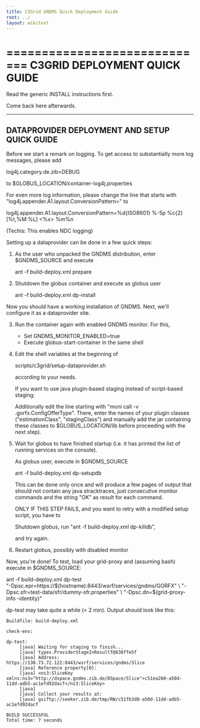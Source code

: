 ```yaml
---
title: C3Grid GNDMS Quick Deployment Guide
root: ../
layout: wikitext
---
```


=============================
C3GRID DEPLOYMENT QUICK GUIDE
=============================

Read the generic INSTALL instructions first.

Come back here afterwards.          

 
---------------------------------------------
DATAPROVIDER DEPLOYMENT AND SETUP QUICK GUIDE
---------------------------------------------
      
Before we start a remark on logging.  To get access to substantially more log 
messages, please add

log4j.category.de.zib=DEBUG

to $GLOBUS_LOCATION/container-log4j.properties

For even more log information, please change the line that starts with 
"log4j.appender.A1.layout.ConversionPattern=" to

log4j.appender.A1.layout.ConversionPattern=%d{ISO8601} %-5p %c{2} [%t,%M:%L] <%x> %m%n

(Techis: This enables NDC logging)


Setting up a dataprovider can be done in a few quick steps:

1) As the user who unpacked the GNDMS distribution, enter
   $GNDMS_SOURCE and execute

   ant -f build-deploy.xml prepare


2) Shutdown the globus container and execute as globus user

   ant -f build-deploy.xml dp-install
                                     

Now you should have a working installation of GNDMS.  Next, we'll configure it as a dataprovider site.
                                                                                                      

3) Run the container again with enabled GNDMS monitor. For this, 

   - Set GNDMS_MONITOR_ENABLED=true
   - Execute globus-start-container in the same shell


4) Edit the shell variables at the beginning of 
  
     scripts/c3grid/setup-dataprovider.sh
   
   according to your needs.   

   If you want to use java plugin-based staging instead of script-based staging:

   Additionally edit the line starting with "moni call -v .gorfx.ConfigOfferType".  There, enter the names of 
   your plugin classes ("estimationClass", "stagingClass") and manually add the jar containing these classes
   to $GLOBUS_LOCATION/lib before proceeding with the next step).
                               

5) Wait for globus to have finished startup (i.e. it has printed the list of running services on the console).

   As globus user, execute in $GNDMS_SOURCE

     ant -f build-deploy.xml dp-setupdb      

   This can be done only once and will produce a few pages of output that should not contain any
   java stracktraces, just consecutive monitor commands and the string "OK" as result for each command.

   ONLY IF THIS STEP FAILS, and you want to retry with a modified setup script, you have to
 
     Shutdown globus, run "ant -f build-deploy.xml dp-killdb",

   and try again.
   

6) Restart globus, possibly with disabled monitor


Now, you're done!  To test, load your grid-proxy and (assuming bash) execute in $GNDMS_SOURCE:

   ant -f build-deploy.xml dp-test \
      "-Dpsc.epr=https://$(hostname):8443/wsrf/services/gndms/GORFX" \
      "-Dpsc.sfr=test-data/sfr/dummy-sfr.properties" \
      "-Dpsc.dn=$(grid-proxy-info -identity)"

dp-test may take quite a while (< 2 min). Output should look like this:

    Buildfile: build-deploy.xml

    check-env:

    dp-test:
         [java] Waiting for staging to finish...
         [java] types.ProviderStageInResultT@838ffe5f
         [java] Address: https://130.73.72.122:8443/wsrf/services/gndms/Slice
         [java] Reference property[0]:
         [java] <ns3:SliceKey xmlns:ns3="http://dspace.gndms.zib.de/DSpace/Slice">c51ea260-a50d-11dd-adb5-ac1efd92dacf</ns3:SliceKey>
         [java] 
         [java] Collect your results at:
         [java] gsiftp://seeker.zib.de/tmp/RW/c51fb3d0-a50d-11dd-adb5-ac1efd92dacf

    BUILD SUCCESSFUL
	Total time: 7 seconds
